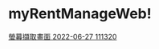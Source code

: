 # myRentManageWeb!

[螢幕擷取畫面 2022-06-27 111320](https://user-images.githubusercontent.com/101451523/175853275-68aac6ae-441a-4b2f-914f-f65c7e437086.png)
